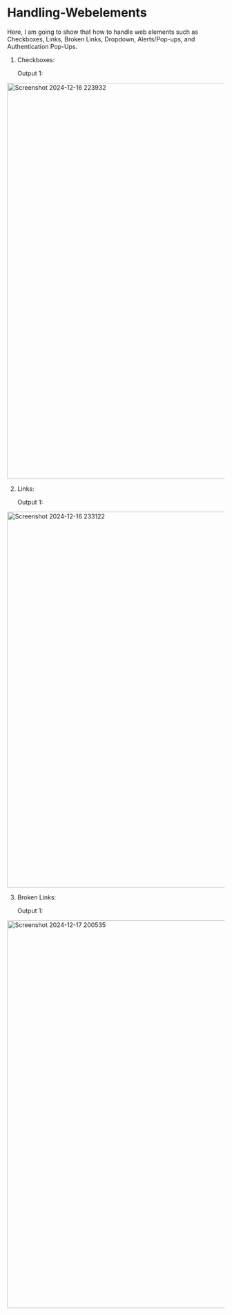 # Handling-Webelements

Here, I am going to show that how to handle web elements such as Checkboxes, Links, Broken Links, Dropdown, Alerts/Pop-ups, and Authentication Pop-Ups.

1. Checkboxes:
   
   Output 1:

   
<img width="918" alt="Screenshot 2024-12-16 223932" src="https://github.com/user-attachments/assets/5b9b32b7-047f-4e3c-a184-a4456614eaca" />

   
2. Links:

   Output 1:

 <img width="871" alt="Screenshot 2024-12-16 233122" src="https://github.com/user-attachments/assets/817e3ea0-bf2c-49de-8a52-836e974c78e5" />


3. Broken Links:

   Output 1:


<img width="899" alt="Screenshot 2024-12-17 200535" src="https://github.com/user-attachments/assets/7803db45-dbe4-4b07-af76-6fdc8df7af9e" />
